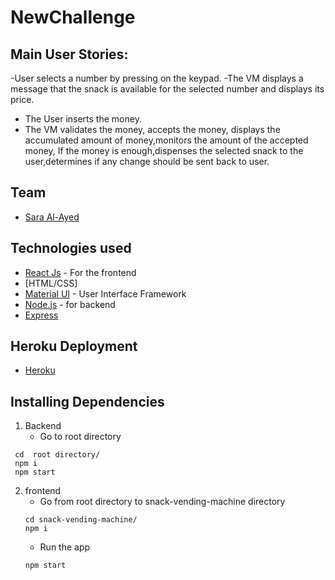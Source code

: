 # NewChallenge

## Main User Stories:

-User selects a number by pressing on the keypad.
-The VM displays a message that the snack is available for the selected number and displays its price.

- The User inserts the money.
- The VM validates the money, accepts the money, displays the accumulated amount of money,monitors the amount of the accepted money, If the money is enough,dispenses the selected snack to the user,determines if any change should be sent back to user.

## Team

- [Sara Al-Ayed](https://github.com/sarara497)

## Technologies used

- [React Js](https://reactjs.org/) - For the frontend
- [HTML/CSS]
- [Material UI](https://material-ui.com/) - User Interface Framework
- [Node.js](https://nodejs.org/) - for backend
- [Express](https://expressjs.com/)

## Heroku Deployment

- [Heroku](https://snack-vending-machine.herokuapp.com/)

## Installing Dependencies

1. Backend
   - Go to root directory

```
 cd  root directory/
 npm i
 npm start
```

2. frontend
   - Go from root directory to snack-vending-machine directory
   ```
   cd snack-vending-machine/
   npm i
   ```
   - Run the app
   ```
   npm start
   ```
